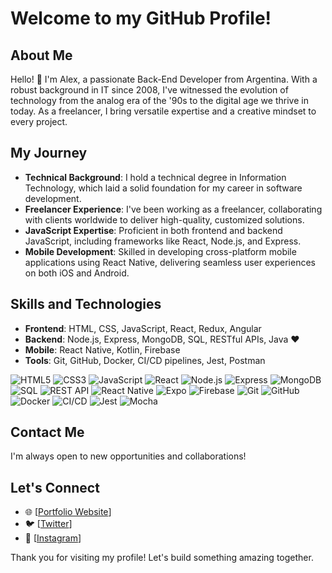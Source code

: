 # Welcome to my GitHub Profile!

## About Me

Hello! 👋 I'm Alex, a passionate Back-End Developer from Argentina. With a robust background in IT since 2008, I've witnessed the evolution of technology from the analog era of the '90s to the digital age we thrive in today. As a freelancer, I bring versatile expertise and a creative mindset to every project.

## My Journey

- **Technical Background**: I hold a technical degree in Information Technology, which laid a solid foundation for my career in software development.
- **Freelancer Experience**: I've been working as a freelancer, collaborating with clients worldwide to deliver high-quality, customized solutions.
- **JavaScript Expertise**: Proficient in both frontend and backend JavaScript, including frameworks like React, Node.js, and Express.
- **Mobile Development**: Skilled in developing cross-platform mobile applications using React Native, delivering seamless user experiences on both iOS and Android.

## Skills and Technologies

- **Frontend**: HTML, CSS, JavaScript, React, Redux, Angular
- **Backend**: Node.js, Express, MongoDB, SQL, RESTful APIs, Java ♥
- **Mobile**: React Native, Kotlin, Firebase
- **Tools**: Git, GitHub, Docker, CI/CD pipelines, Jest, Postman

![HTML5](https://img.shields.io/badge/HTML5-E34F26?style=for-the-badge&logo=html5&logoColor=white)
![CSS3](https://img.shields.io/badge/CSS3-1572B6?style=for-the-badge&logo=css3&logoColor=white)
![JavaScript](https://img.shields.io/badge/JavaScript-F7DF1E?style=for-the-badge&logo=javascript&logoColor=black)
![React](https://img.shields.io/badge/React-20232A?style=for-the-badge&logo=react&logoColor=61DAFB)
![Node.js](https://img.shields.io/badge/Node.js-339933?style=for-the-badge&logo=nodedotjs&logoColor=white)
![Express](https://img.shields.io/badge/Express-000000?style=for-the-badge&logo=express&logoColor=white)
![MongoDB](https://img.shields.io/badge/MongoDB-47A248?style=for-the-badge&logo=mongodb&logoColor=white)
![SQL](https://img.shields.io/badge/SQL-4479A1?style=for-the-badge&logo=postgresql&logoColor=white)
![REST API](https://img.shields.io/badge/REST-02569B?style=for-the-badge&logo=rest-api&logoColor=white)
![React Native](https://img.shields.io/badge/React_Native-20232A?style=for-the-badge&logo=react&logoColor=61DAFB)
![Expo](https://img.shields.io/badge/Expo-000020?style=for-the-badge&logo=expo&logoColor=white)
![Firebase](https://img.shields.io/badge/Firebase-FFCA28?style=for-the-badge&logo=firebase&logoColor=black)
![Git](https://img.shields.io/badge/Git-F05032?style=for-the-badge&logo=git&logoColor=white)
![GitHub](https://img.shields.io/badge/GitHub-181717?style=for-the-badge&logo=github&logoColor=white)
![Docker](https://img.shields.io/badge/Docker-2496ED?style=for-the-badge&logo=docker&logoColor=white)
![CI/CD](https://img.shields.io/badge/CI%2FCD-2C3E50?style=for-the-badge&logo=CircleCI&logoColor=white)
![Jest](https://img.shields.io/badge/Jest-C21325?style=for-the-badge&logo=jest&logoColor=white)
![Mocha](https://img.shields.io/badge/Mocha-8D6748?style=for-the-badge&logo=mocha&logoColor=white)

## Contact Me

I'm always open to new opportunities and collaborations!

## Let's Connect

- 🌐 [[Portfolio Website](https://alexdevportfolio-mauve.vercel.app/)]
- 🐦 [[Twitter](https://x.com/alezebecerra)]
- 📸 [[Instagram](https://instagram.com/alezebecerra)]

Thank you for visiting my profile! Let's build something amazing together.
